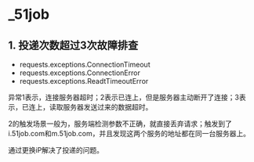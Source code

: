 # _51job

## 1. 投递次数超过3次故障排查
* requests.exceptions.ConnectionTimeout
* requests.exceptions.ConnectionError
* requests.exceptions.ReadtTimeoutError

异常1表示，连接服务器超时；2表示已连上，但是服务器主动断开了连接；3表示，已连上，读取服务器发送过来的数据超时。

2的触发场景一般为，服务端检测参数不正确，就直接丢弃请求；触发到了i.51job.com和m.51job.com，并且发现这两个服务的地址都在同一台服务器上。

通过更换iP解决了投递的问题。
